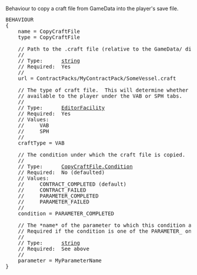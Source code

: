 Behaviour to copy a craft file from GameData into the player's save file.

<pre>
BEHAVIOUR
{
    name = CopyCraftFile
    type = CopyCraftFile

    // Path to the .craft file (relative to the GameData/ directory).
    //
    // Type:      <a href="String-Type">string</a>
    // Required:  Yes
    //
    url = ContractPacks/MyContractPack/SomeVessel.craft

    // The type of craft file.  This will determine whether the craft is
    // available to the player under the VAB or SPH tabs.
    //
    // Type:      <a href="Enumeration-Type">EditorFacility</a>
    // Required:  Yes
    // Values:
    //     VAB
    //     SPH
    //
    craftType = VAB

    // The condition under which the craft file is copied.
    //
    // Type:      <a href="Enumeration-Type">CopyCraftFile.Condition</a>
    // Required:  No (defaulted)
    // Values:
    //     CONTRACT_COMPLETED (default)
    //     CONTRACT_FAILED
    //     PARAMETER_COMPLETED
    //     PARAMETER_FAILED
    //
    condition = PARAMETER_COMPLETED

    // The *name* of the parameter to which this condition applies.
    // Required if the condition is one of the PARAMETER_ ones.
    //
    // Type:      <a href="String-Type">string</a>
    // Required:  See above
    //
    parameter = MyParameterName
}
</pre>
